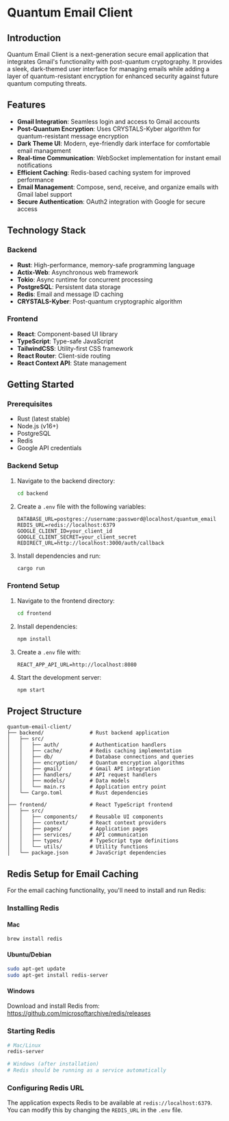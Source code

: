 # Quantum Email Client

## Introduction

Quantum Email Client is a next-generation secure email application that integrates Gmail's functionality with post-quantum cryptography. It provides a sleek, dark-themed user interface for managing emails while adding a layer of quantum-resistant encryption for enhanced security against future quantum computing threats.

## Features

- **Gmail Integration**: Seamless login and access to Gmail accounts
- **Post-Quantum Encryption**: Uses CRYSTALS-Kyber algorithm for quantum-resistant message encryption
- **Dark Theme UI**: Modern, eye-friendly dark interface for comfortable email management
- **Real-time Communication**: WebSocket implementation for instant email notifications
- **Efficient Caching**: Redis-based caching system for improved performance
- **Email Management**: Compose, send, receive, and organize emails with Gmail label support
- **Secure Authentication**: OAuth2 integration with Google for secure access

## Technology Stack

### Backend

- **Rust**: High-performance, memory-safe programming language
- **Actix-Web**: Asynchronous web framework
- **Tokio**: Async runtime for concurrent processing
- **PostgreSQL**: Persistent data storage
- **Redis**: Email and message ID caching
- **CRYSTALS-Kyber**: Post-quantum cryptographic algorithm

### Frontend

- **React**: Component-based UI library
- **TypeScript**: Type-safe JavaScript
- **TailwindCSS**: Utility-first CSS framework
- **React Router**: Client-side routing
- **React Context API**: State management

## Getting Started

### Prerequisites

- Rust (latest stable)
- Node.js (v16+)
- PostgreSQL
- Redis
- Google API credentials

### Backend Setup

1. Navigate to the backend directory:

   ```bash
   cd backend
   ```

2. Create a `.env` file with the following variables:

   ```
   DATABASE_URL=postgres://username:password@localhost/quantum_email
   REDIS_URL=redis://localhost:6379
   GOOGLE_CLIENT_ID=your_client_id
   GOOGLE_CLIENT_SECRET=your_client_secret
   REDIRECT_URL=http://localhost:3000/auth/callback
   ```

3. Install dependencies and run:
   ```bash
   cargo run
   ```

### Frontend Setup

1. Navigate to the frontend directory:

   ```bash
   cd frontend
   ```

2. Install dependencies:

   ```bash
   npm install
   ```

3. Create a `.env` file with:

   ```
   REACT_APP_API_URL=http://localhost:8080
   ```

4. Start the development server:
   ```bash
   npm start
   ```

## Project Structure

```
quantum-email-client/
├── backend/               # Rust backend application
│   ├── src/
│   │   ├── auth/          # Authentication handlers
│   │   ├── cache/         # Redis caching implementation
│   │   ├── db/            # Database connections and queries
│   │   ├── encryption/    # Quantum encryption algorithms
│   │   ├── gmail/         # Gmail API integration
│   │   ├── handlers/      # API request handlers
│   │   ├── models/        # Data models
│   │   └── main.rs        # Application entry point
│   └── Cargo.toml         # Rust dependencies
│
├── frontend/              # React TypeScript frontend
│   ├── src/
│   │   ├── components/    # Reusable UI components
│   │   ├── context/       # React context providers
│   │   ├── pages/         # Application pages
│   │   ├── services/      # API communication
│   │   ├── types/         # TypeScript type definitions
│   │   └── utils/         # Utility functions
│   └── package.json       # JavaScript dependencies
```

## Redis Setup for Email Caching

For the email caching functionality, you'll need to install and run Redis:

### Installing Redis

#### Mac

```bash
brew install redis
```

#### Ubuntu/Debian

```bash
sudo apt-get update
sudo apt-get install redis-server
```

#### Windows

Download and install Redis from: https://github.com/microsoftarchive/redis/releases

### Starting Redis

```bash
# Mac/Linux
redis-server

# Windows (after installation)
# Redis should be running as a service automatically
```

### Configuring Redis URL

The application expects Redis to be available at `redis://localhost:6379`.
You can modify this by changing the `REDIS_URL` in the `.env` file.
